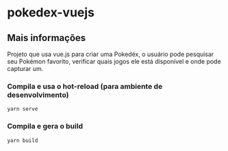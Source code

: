 # pokedex-vuejs

## Mais informações
Projeto que usa vue.js para criar uma Pokedéx, o usuário pode pesquisar seu Pokémon favorito, verificar quais jogos ele está disponível e onde pode capturar um.

### Compila e usa o hot-reload (para ambiente de desenvolvimento)
```
yarn serve
```

### Compila e gera o build
```
yarn build
```
